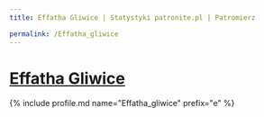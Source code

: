 ```yaml
---
title: Effatha Gliwice | Statystyki patronite.pl | Patromierz

permalink: /Effatha_gliwice
---
```


# [Effatha Gliwice](https://patronite.pl/Effatha_gliwice)

{% include profile.md name="Effatha_gliwice" prefix="e" %}
